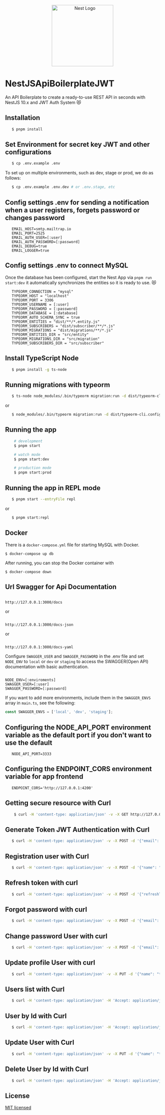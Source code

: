 <p align="center">
  <a href="http://nestjs.com/" target="blank"><img src="https://nestjs.com/img/logo-small.svg" width="200" alt="Nest Logo" /></a>
</p>

# NestJSApiBoilerplateJWT

An API Boilerplate to create a ready-to-use REST API in seconds with NestJS 10.x and JWT Auth System :heart_eyes_cat:

## Installation

```bash
   $ pnpm install
```

## Set Environment for secret key JWT and other configurations

```bash
   $ cp .env.example .env
```

To set up on multiple environments, such as dev, stage or prod, we do as follows:

```bash
   $ cp .env.example .env.dev # or .env.stage, etc
```

## Config settings .env for sending a notification when a user registers, forgets password or changes password

```
   EMAIL_HOST=smtp.mailtrap.io
   EMAIL_PORT=2525
   EMAIL_AUTH_USER=[:user]
   EMAIL_AUTH_PASSWORD=[:password]
   EMAIL_DEBUG=true
   EMAIL_LOGGER=true
```

## Config settings .env to connect MySQL

Once the database has been configured, start the Nest App via `pnpm run start:dev` it automatically synchronizes the entities so it is ready to use. :heart_eyes_cat:

```
   TYPEORM_CONNECTION = "mysql"
   TYPEORM_HOST = "localhost"
   TYPEORM_PORT = 3306
   TYPEORM_USERNAME = [:user]
   TYPEORM_PASSWORD = [:password]
   TYPEORM_DATABASE = [:database]
   TYPEORM_AUTO_SCHEMA_SYNC = true
   TYPEORM_ENTITIES = "dist/**/*.entity.js"
   TYPEORM_SUBSCRIBERS = "dist/subscriber/**/*.js"
   TYPEORM_MIGRATIONS = "dist/migrations/**/*.js"
   TYPEORM_ENTITIES_DIR = "src/entity"
   TYPEORM_MIGRATIONS_DIR = "src/migration"
   TYPEORM_SUBSCRIBERS_DIR = "src/subscriber"
```

## Install TypeScript Node

```bash
   $ pnpm install -g ts-node
```

## Running migrations with typeorm

```bash
   $ ts-node node_modules/.bin/typeorm migration:run -d dist/typeorm-cli.config
```

or

```bash
   $ node_modules/.bin/typeorm migration:run -d dist/typeorm-cli.config
```

## Running the app

```bash
    # development
    $ pnpm start

    # watch mode
    $ pnpm start:dev

    # production mode
    $ pnpm start:prod
```

## Running the app in REPL mode

```bash
   $ pnpm start --entryFile repl
```

or

```bash
   $ pnpm start:repl
```

## Docker

There is a `docker-compose.yml` file for starting MySQL with Docker.

`$ docker-compose up db`

After running, you can stop the Docker container with

`$ docker-compose down`


## Url Swagger for Api Documentation

```

http://127.0.0.1:3000/docs

```
or

```

http://127.0.0.1:3000/docs-json

```
or

```

http://127.0.0.1:3000/docs-yaml

```

Configure `SWAGGER_USER` and `SWAGGER_PASSWORD` in the .env file and set `NODE_ENV` to `local` or `dev` or `staging` to access the SWAGGER(Open API) documentation with basic authentication.

```

NODE_ENV=[:enviroments]
SWAGGER_USER=[:user]
SWAGGER_PASSWORD=[:password]

````

If you want to add more environments, include them in the `SWAGGER_ENVS` array in `main.ts`, see the following:

```typescript
const SWAGGER_ENVS = ['local', 'dev', 'staging'];
````

## Configuring the NODE_API_PORT environment variable as the default port if you don't want to use the default

```
   NODE_API_PORT=3333
```

## Configuring the ENDPOINT_CORS environment variable for app frontend

```
   ENDPOINT_CORS='http://127.0.0.1:4200'
```

## Getting secure resource with Curl

```bash
    $ curl -H 'content-type: application/json' -v -X GET http://127.0.0.1:3000/api/secure  -H 'Authorization: Bearer [:token]'
```

## Generate Token JWT Authentication with Curl

```bash
   $ curl -H 'content-type: application/json' -v -X POST -d '{"email": "tony_admin@nest.com", "password": "secret"}' http://127.0.0.1:3000/api/auth/login
```

## Registration user with Curl

```bash
   $ curl -H 'content-type: application/json' -v -X POST -d '{"name": "tony", "email": "tony_admin@nest.com", "username":"tony_admin", "password": "secret"}' http://127.0.0.1:3000/api/auth/register
```

## Refresh token with curl

```bash
   $ curl -H 'content-type: application/json' -v -X POST -d '{"refreshToken": "[:token]"}' http://127.0.0.1:3000/api/auth/refresh-tokens
```

## Forgot password with curl

```bash
   $ curl -H 'content-type: application/json' -v -X POST -d '{"email": "tony_admin@nest.com"}' http://127.0.0.1:3000/api/auth/forgot-password
```

## Change password User with curl

```bash
   $ curl -H 'content-type: application/json' -v -X POST -d '{"email": "tony_admin@nest.com", "password": "secret123"}' http://127.0.0.1:3000/api/auth/change-password  -H 'Authorization: Bearer [:token]'
```

## Update profile User with curl

```bash
   $ curl -H 'content-type: application/json' -v -X PUT -d '{"name": "tony", "email": "tony_admin@nest.com", "username": "tony_admin"}' http://127.0.0.1:3000/api/users/:id/profile  -H 'Authorization: Bearer [:token]'
```

## Users list with Curl

```bash
   $ curl -H 'content-type: application/json' -H 'Accept: application/json' -v -X GET http://127.0.0.1:3000/api/users  -H 'Authorization: Bearer [:token]'
```

## User by Id with Curl

```bash
   $ curl -H 'content-type: application/json' -H 'Accept: application/json' -v -X GET http://127.0.0.1:3000/api/users/:id  -H 'Authorization: Bearer [:token]'
```

## Update User with Curl

```bash
   $ curl -H 'content-type: application/json' -v -X PUT -d '{"name": "tony", "email": "tony_admin@nest.com", "username": "tony_admin", "password":"secret"}' http://127.0.0.1:3000/api/users/:id  -H 'Authorization: Bearer [:token]'
```

## Delete User by Id with Curl

```bash
   $ curl -H 'content-type: application/json' -H 'Accept: application/json' -v -X DELETE http://127.0.0.1:3000/api/users/:id  -H 'Authorization: Bearer [:token]'
```

## License

 [MIT licensed](LICENSE)
